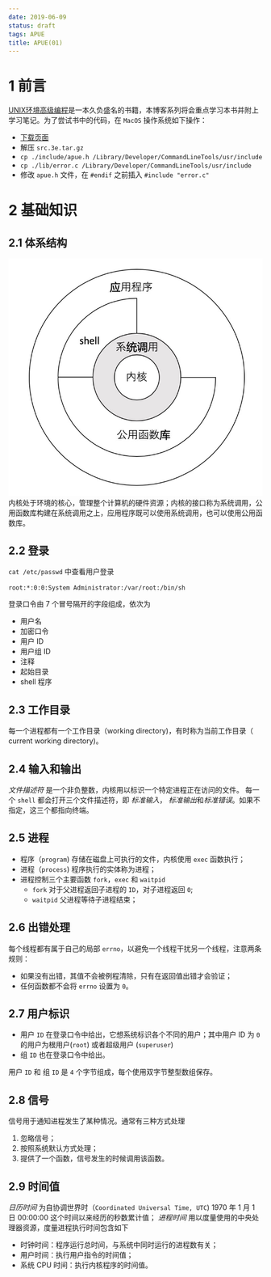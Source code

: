 ```yaml
---
date: 2019-06-09
status: draft
tags: APUE
title: APUE(01)
---
```


# 1 前言
[UNIX环境高级编程](https://book.douban.com/subject/25900403/)是一本久负盛名的书籍，本博客系列将会重点学习本书并附上学习笔记。为了尝试书中的代码，在 `MacOS` 操作系统如下操作：
- [下载页面](http://www.apuebook.com/code3e.html)
- 解压 `src.3e.tar.gz`
- `cp ./include/apue.h /Library/Developer/CommandLineTools/usr/include`
- `cp ./lib/error.c /Library/Developer/CommandLineTools/usr/include`
- 修改 `apue.h` 文件，在 `#endif` 之前插入 `#include "error.c"`

# 2 基础知识
## 2.1 体系结构
![](./_image/2019-06-09-14-00-19.jpg?r=50)
内核处于环境的核心，管理整个计算机的硬件资源；内核的接口称为系统调用，公用函数库构建在系统调用之上，应用程序既可以使用系统调用，也可以使用公用函数库。
## 2.2 登录
`cat /etc/passwd` 中查看用户登录
```
root:*:0:0:System Administrator:/var/root:/bin/sh
```
登录口令由 7 个冒号隔开的字段组成，依次为
- 用户名
- 加密口令
- 用户 ID
- 用户组 ID
- 注释
- 起始目录
- shell 程序

## 2.3 工作目录
每一个进程都有一个工作目录（working directory)，有时称为当前工作目录（ current working directory)。

## 2.4 输入和输出
*文件描述符* 是一个非负整数，内核用以标识一个特定进程正在访问的文件。
每一个 `shell` 都会打开三个文件描述符，即 *标准输入*， *标准输出*和*标准错误*。如果不指定，这三个都指向终端。

## 2.5 进程
- 程序（`program`) 存储在磁盘上可执行的文件，内核使用 `exec` 函数执行；
- 进程（`process`) 程序执行的实体称为进程；
- 进程控制三个主要函数 `fork`，`exec` 和 `waitpid`
    - `fork` 对于父进程返回子进程的 `ID`，对子进程返回 `0`;
    - `waitpid` 父进程等待子进程结束；

## 2.6 出错处理
每个线程都有属于自己的局部 `errno`，以避免一个线程干扰另一个线程，注意两条规则：
- 如果没有出错，其值不会被例程清除，只有在返回值出错才会验证；
- 任何函数都不会将 `errno` 设置为 `0`。

## 2.7 用户标识
- 用户 `ID` 在登录口令中给出，它想系统标识各个不同的用户；其中用户 ID 为 `0` 的用户为根用户(`root`) 或者超级用户 (`superuser`)
- 组 `ID` 也在登录口令中给出。

用户 `ID` 和 组 `ID` 是 `4` 个字节组成，每个使用双字节整型数组保存。

## 2.8 信号
信号用于通知进程发生了某种情况。通常有三种方式处理
1. 忽略信号；
2. 按照系统默认方式处理；
3. 提供了一个函数，信号发生的时候调用该函数。

## 2.9 时间值
*日历时间* 为自协调世界时（`Coordinated Universal Time, UTC`) 1970 年 1 月 1 日 00:00:00 这个时间以来经历的秒数累计值；
*进程时间* 用以度量使用的中央处理器资源，度量进程执行时间包含如下
- 时钟时间：程序运行总时间，与系统中同时运行的进程数有关；
- 用户时间：执行用户指令的时间值；
- 系统 CPU 时间：执行内核程序的时间值。
